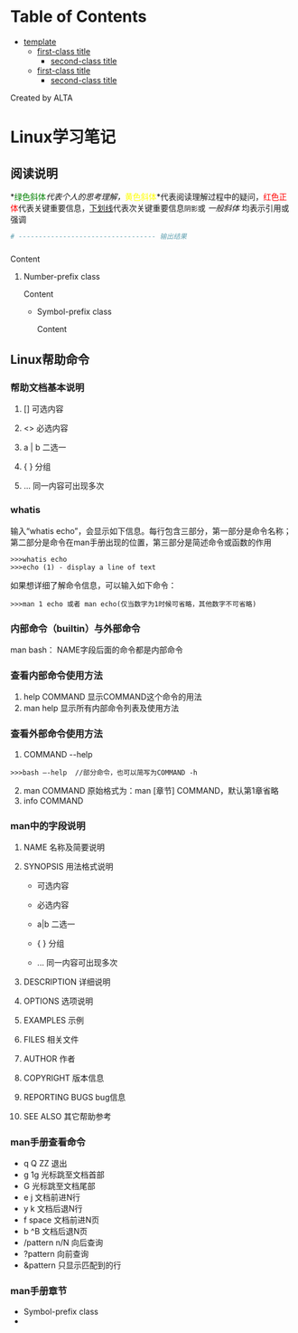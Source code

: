 
Table of Contents
=================

   * [template](#template)
      * [first-class title](#first-class-title)
         * [second-class title](#second-class-title)
      * [first-class title](#first-class-title-1)
         * [second-class title](#second-class-title-1)

Created by ALTA
# Linux学习笔记  
## 阅读说明  

*<font color=#008000>绿色斜体</font>*代表个人的思考理解，*<font color=Yellow>黄色斜体</font>*代表阅读理解过程中的疑问，<font color=Red>红色正体</font>代表关键重要信息，<u>下划线</u>代表次关键重要信息`阴影`或 *一般斜体* 均表示引用或强调 

```python
# ---------------------------------- 输出结果
```



### 

Content 

1. Number-prefix class  

   Content 

   - Symbol-prefix class 

     Content 

## Linux帮助命令  

### 帮助文档基本说明  

1. [] 可选内容  

2. <> 必选内容

3. a | b 二选一

4. { } 分组

5. ... 同一内容可出现多次

### whatis  

输入“whatis echo”，会显示如下信息。每行包含三部分，第一部分是命令名称；第二部分是命令在man手册出现的位置，第三部分是简述命令或函数的作用

```shell
>>>whatis echo
>>>echo (1) - display a line of text
```

如果想详细了解命令信息，可以输入如下命令：

```shell
>>>man 1 echo 或者 man echo(仅当数字为1时候可省略，其他数字不可省略)
```

### 内部命令（builtin）与外部命令  

man bash：   NAME字段后面的命令都是内部命令

### 查看内部命令使用方法  

1. help COMMAND  显示COMMAND这个命令的用法
2. man help 显示所有内部命令列表及使用方法

### 查看外部命令使用方法  

1. COMMAND  --help

```shell
>>>bash –-help  //部分命令，也可以简写为COMMAND -h
```

2. man COMMAND  原始格式为：man [章节] COMMAND，默认第1章省略  
3. info COMMAND

### man中的字段说明  

1. NAME 名称及简要说明

2. SYNOPSIS 用法格式说明

   - 可选内容

   - 必选内容

   - a|b 二选一

   - { } 分组

   - ... 同一内容可出现多次

3. DESCRIPTION 详细说明

4. OPTIONS 选项说明

5. EXAMPLES 示例

6. FILES 相关文件

7. AUTHOR 作者

8. COPYRIGHT 版本信息

9. REPORTING BUGS bug信息

10. SEE ALSO 其它帮助参考

### man手册查看命令  

- q Q ZZ 退出
- g  1g               光标跳至文档首部
- G         光标跳至文档尾部
- e j       文档前进N行
- y k      文档后退N行
- f space 文档前进N页
- b ^B    文档后退N页
-  /pattern n/N 向后查询
-  ?pattern        向前查询
- &pattern     只显示匹配到的行

### man手册章节  



   - Symbol-prefix class
   - 